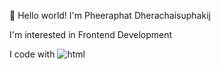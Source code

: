 👋 Hello world! I'm Pheeraphat Dherachaisuphakij 

I'm interested in Frontend Development

I code with
![html](https://user-images.githubusercontent.com/107838345/175938576-4d5abf57-96d5-4513-a210-2d23f220ffe5.svg)
